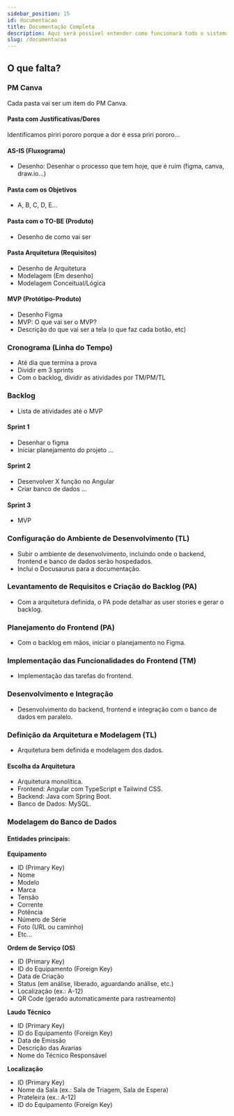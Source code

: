 ```yaml
---
sidebar_position: 15
id: documentacao
title: Documentação Completa
description: Aqui será possível entender como funcionará todo o sistema de ordem de serviço.
slug: /documentacao
---
```




## O que falta?

### PM Canva
Cada pasta vai ser um item do PM Canva.

#### Pasta com Justificativas/Dores
Identificamos piriri pororo porque a dor é essa priri pororo...

#### AS-IS (Fluxograma)
- Desenho: Desenhar o processo que tem hoje, que é ruim (figma, canva, draw.io...)

#### Pasta com os Objetivos
- A, B, C, D, E...

#### Pasta com o TO-BE (Produto)
- Desenho de como vai ser

#### Pasta Arquitetura (Requisitos)
- Desenho de Arquitetura
- Modelagem (Em desenho)
- Modelagem Conceitual/Lógica

#### MVP (Protótipo-Produto)
- Desenho Figma
- MVP: O que vai ser o MVP?
- Descrição do que vai ser a tela (o que faz cada botão, etc)

### Cronograma (Linha do Tempo)
- Até dia que termina a prova
- Dividir em 3 sprints
- Com o backlog, dividir as atividades por TM/PM/TL

### Backlog
- Lista de atividades até o MVP

#### Sprint 1
- Desenhar o figma
- Iniciar planejamento do projeto ...

#### Sprint 2
- Desenvolver X função no Angular
- Criar banco de dados ...

#### Sprint 3
- MVP

### Configuração do Ambiente de Desenvolvimento (TL)
- Subir o ambiente de desenvolvimento, incluindo onde o backend, frontend e banco de dados serão hospedados.
- Inclui o Docusaurus para a documentação.

### Levantamento de Requisitos e Criação do Backlog (PA)
- Com a arquitetura definida, o PA pode detalhar as user stories e gerar o backlog.

### Planejamento do Frontend (PA)
- Com o backlog em mãos, iniciar o planejamento no Figma.

### Implementação das Funcionalidades do Frontend (TM)
- Implementação das tarefas do frontend.

### Desenvolvimento e Integração
- Desenvolvimento do backend, frontend e integração com o banco de dados em paralelo.

### Definição da Arquitetura e Modelagem (TL)
- Arquitetura bem definida e modelagem dos dados.

#### Escolha da Arquitetura
- Arquitetura monolítica.
- Frontend: Angular com TypeScript e Tailwind CSS.
- Backend: Java com Spring Boot.
- Banco de Dados: MySQL.

### Modelagem do Banco de Dados

#### Entidades principais:

**Equipamento**
- ID (Primary Key)
- Nome
- Modelo
- Marca
- Tensão
- Corrente
- Potência
- Número de Série
- Foto (URL ou caminho)
- Etc...

**Ordem de Serviço (OS)**
- ID (Primary Key)
- ID do Equipamento (Foreign Key)
- Data de Criação
- Status (em análise, liberado, aguardando análise, etc.)
- Localização (ex.: A-12)
- QR Code (gerado automaticamente para rastreamento)

**Laudo Técnico**
- ID (Primary Key)
- ID do Equipamento (Foreign Key)
- Data de Emissão
- Descrição das Avarias
- Nome do Técnico Responsável

**Localização**
- ID (Primary Key)
- Nome da Sala (ex.: Sala de Triagem, Sala de Espera)
- Prateleira (ex.: A-12)
- ID do Equipamento (Foreign Key)
